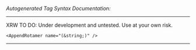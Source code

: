 _Autogenerated Tag Syntax Documentation:_

---
XRW TO DO: Under development and untested. Use at your own risk.

```
<AppendRotamer name="(&string;)" />
```



---
